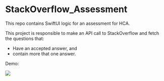 # StackOverflow_Assessment

This repo contains SwiftUI logic for an assessment for HCA. 

This project is responsible to make an API call to StackOverflow and fetch the questions that:
 - Have an accepted answer, and
 - contain more that one answer. 


Demo: 

![](Stackoverflow_assesment.gif)
